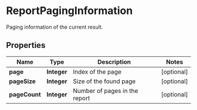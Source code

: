 

# ReportPagingInformation

Paging information of the current result.

## Properties

| Name | Type | Description | Notes |
|------------ | ------------- | ------------- | -------------|
|**page** | **Integer** | Index of the page |  [optional] |
|**pageSize** | **Integer** | Size of the found page |  [optional] |
|**pageCount** | **Integer** | Number of pages in the report |  [optional] |



